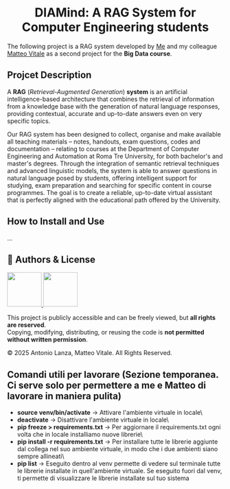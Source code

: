 # <div align="center"> DIAMind: A RAG System for Computer Engineering students </div>
The following project is a RAG system developed by [Me](https://github.com/AntonioSouls) and my colleague [Matteo Vitale](https://github.com/MatVitale6) as a second project for the **Big Data course**.

## Projcet Description
A **RAG** (*Retrieval-Augmented Generation*) **system** is an artificial intelligence-based architecture that combines the retrieval of information from a knowledge base with the generation of natural language responses, providing contextual, accurate and up-to-date answers even on very specific topics.

Our RAG system has been designed to collect, organise and make available all teaching materials – notes, handouts, exam questions, codes and documentation – relating to courses at the Department of Computer Engineering and Automation at Roma Tre University, for both bachelor's and master's degrees. Through the integration of semantic retrieval techniques and advanced linguistic models, the system is able to answer questions in natural language posed by students, offering intelligent support for studying, exam preparation and searching for specific content in course programmes. The goal is to create a reliable, up-to-date virtual assistant that is perfectly aligned with the educational path offered by the University.

## How to Install and Use
...

## 📜 Authors & License
<a href="https://github.com/AntonioSouls">
  <img src="https://github.com/AntonioSouls.png" width="80">
</a>
<a href="https://github.com/MatVitale6">
  <img src="https://github.com/MatVitale6.png" width="80">
</a>

This project is publicly accessible and can be freely viewed, but **all rights are reserved**.  
Copying, modifying, distributing, or reusing the code is **not permitted without written permission**.

© 2025 Antonio Lanza, Matteo Vitale. All Rights Reserved.




## Comandi utili per lavorare (Sezione temporanea. Ci serve solo per permettere a me e Matteo di lavorare in maniera pulita)
- **source venv/bin/activate** -> Attivare l'ambiente virtuale in locale\
- **deactivate** -> Disattivare l'ambiente virtuale in locale\
- **pip freeze > requirements.txt**  -> Per aggiornare il requirements.txt ogni volta che in locale installiamo nuove librerie\
- **pip install -r requirements.txt** -> Per installare tutte le librerie aggiunte dal collega nel suo ambiente virtuale, in modo che i due ambienti siano sempre allineati\
- **pip list** -> Eseguito dentro al venv permette di vedere sul terminale tutte le librerie installate in quell'ambiente virtuale. Se eseguito fuori dal venv, ti permette di visualizzare le librerie installate sul tuo sistema